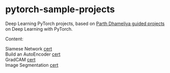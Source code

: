 # pytorch-sample-projects

Deep Learning PyTorch projects, based on [Parth Dhameliya guided projects](https://www.coursera.org/instructor/~42281109) on Deep Learning with PyTorch.

Content:

Siamese Network [cert](https://www.coursera.org/account/accomplishments/verify/GU4Q7LC8UPFM)<br>
Build an AutoEncoder [cert](https://www.coursera.org/account/accomplishments/verify/DDNU2Q4JZ73Q)<br>
GradCAM [cert](https://www.coursera.org/account/accomplishments/verify/DMYEXDAKMWM2)<br>
Image Segmentation [cert](https://www.coursera.org/account/accomplishments/verify/5GGPPLQEWCEC)<br>

